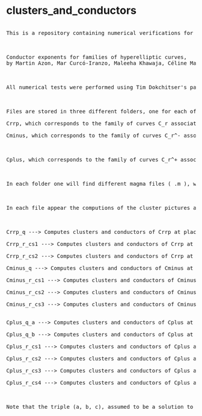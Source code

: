 # clusters_and_conductors
<pre>

This is a repository containing numerical verifications for the computations done in the preprint



Conductor exponents for families of hyperelliptic curves, 
by Martin Azon, Mar Curcó-Iranzo, Maleeha Khawaja, Céline Maistret and Diana Mocanu.



All numerical tests were performed using Tim Dokchitser's package "clusters.m". The authors acknowledge him for sharing it wiht us and allowing us to use it.



Files are stored in three different folders, one for each of the families of curves studied in the article:

Crrp, which corresponds to the family of curves C_r associated to the equation of signature (r, r, p),

Cminus, which corresponds to the family of curves C_r^- associated to the equation of signature (p, p, r),



Cplus, which corresponds to the family of curves C_r^+ associated to the equation of signature (p, p, r).



In each folder one will find different magma files ( .m ), with the corresponding output in text format ( .txt ).



In each file appear the computions of the cluster pictures and conductor exponents of the corresponding curve in a specific case. The different cases are listed below:



Crrp_q ---> Computes clusters and conductors of Crrp at places dividing ab, different from 2, r.

Crrp_r_cs1 ---> Computes clusters and conductors of Crrp at r when r does not divide ab.

Crrp_r_cs2 ---> Computes clusters and conductors of Crrp at r when r divides ab.

Cminus_q ---> Computes clusters and conductors of Cminus at places dividing a, different from 2, r.

Cminus_r_cs1 ---> Computes clusters and conductors of Cminus at r when r does not divide ab and the defining polynomial gminus is reducible.

Cminus_r_cs2 ---> Computes clusters and conductors of Cminus at r when r does not divide ab and the defining polynomial gminus is irreducible.

Cminus_r_cs3 ---> Computes clusters and conductors of Cminus at r when r divides ab.


Cplus_q_a ---> Computes clusters and conductors of Cplus at places dividing a, different from 2, r.

Cplus_q_b ---> Computes clusters and conductors of Cplus at places dividing b, different from 2, r.

Cplus_r_cs1 ---> Computes clusters and conductors of Cplus at r when r does not divide ab and the polynomial gminus is reducible.

Cplus_r_cs2 ---> Computes clusters and conductors of Cplus at r when r does not divide ab and the polynomial gminus is irreducible.

Cplus_r_cs3 ---> Computes clusters and conductors of Cplus at r when r divides a.

Cplus_r_cs4 ---> Computes clusters and conductors of Cplus at r when r divides b.



Note that the triple (a, b, c), assumed to be a solution to the diophantine equation, in general does not exists. That is why, we consider two integers among a, b, c and work only with the r-th or p-th power of the remaining one. For example, for the curve Crrp, we take a, b as input and consider only cp := a^r + b^r, which is an integer, but its p-th root is not. Similarly, when working with Cminus, we take a, c as input and consider only bp := c^r - a^p. 



</pre>
